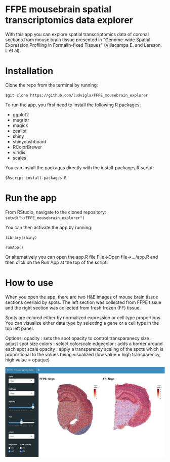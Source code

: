 # FFPE mousebrain spatial transcriptomics data explorer
With this app you can explore spatial transcriptomics data of coronal sections from mouse brain tissue presented in "Genome-wide Spatial Expression Profiling in Formalin-fixed Tissues" (Villacampa E. and Larsson. L et al).

# Installation
Clone the repo from the terminal by running:

`$git clone https://github.com/ludvigla/FFPE_mousebrain_explorer`

To run the app, you first need to install the following R packages:
- ggplot2
- magrittr
- magick
- zeallot
- shiny
- shinydashboard
- RColorBrewer
- viridis
- scales

You can install the packages directly with the install-packages.R script:

`$Rscript install-packages.R`

# Run the app
From RStudio, navigate to the cloned repository:
`setwd("~/FFPE_mousebrain_explorer")`

You can then activate the app by running:

`library(shiny)`

`runApp()`

Or alternatively you can open the app.R file File->Open file->.../app.R and then click on the Run App at the top of the script.

# How to use
When you open the app, there are two H&E images of mouse brain tissue sections overlaid by spots. The left section was collected from FFPE tissue and the right section was collected from fresh frozen (FF) tissue. 

Spots are colored either by normalized expression or cell type proportions. You can visualize either data type by selecting a gene or a cell type in the top left panel. 

Options:
  opacity : sets the spot opacity to control transparanecy
  size : adjust spot size
  colors : select colorscale
  edgecolor : adds a border around each spot
  scale opacity : apply a transparency scaling of the spots which is proportional to the values being visualized (low value = high transparency, high value = opaque)
  
![](app.png)
